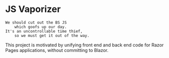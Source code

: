 # JS Vaporizer

```
We should cut out the BS JS
	which goofs up our day.  
It's an uncontrollable time thief,
	so we must get it out of the way.
```

This project is motivated by unifying front end and back end code for Razor Pages applications, without committing to Blazor.
